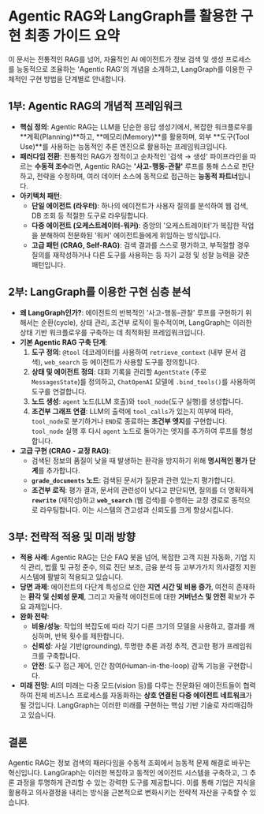 # Agentic RAG와 LangGraph를 활용한 구현 최종 가이드 요약

이 문서는 전통적인 RAG를 넘어, 자율적인 AI 에이전트가 정보 검색 및 생성 프로세스를 능동적으로 조율하는 'Agentic RAG'의 개념을 소개하고, LangGraph를 이용한 구체적인 구현 방법을 단계별로 안내합니다.

## 1부: Agentic RAG의 개념적 프레임워크

-   **핵심 정의**: Agentic RAG는 LLM을 단순한 응답 생성기에서, 복잡한 워크플로우를 **계획(Planning)**하고, **메모리(Memory)**를 활용하며, 외부 **도구(Tool Use)**를 사용하는 능동적인 추론 엔진으로 활용하는 프레임워크입니다.
-   **패러다임 전환**: 전통적인 RAG가 정적이고 순차적인 '검색 → 생성' 파이프라인을 따르는 **수동적 조수**라면, Agentic RAG는 **'사고-행동-관찰'** 루프를 통해 스스로 판단하고, 전략을 수정하며, 여러 데이터 소스에 동적으로 접근하는 **능동적 파트너**입니다.
-   **아키텍처 패턴**:
    -   **단일 에이전트 (라우터)**: 하나의 에이전트가 사용자 질의를 분석하여 웹 검색, DB 조회 등 적절한 도구로 라우팅합니다.
    -   **다중 에이전트 (오케스트레이터-워커)**: 중앙의 '오케스트레이터'가 복잡한 작업을 분해하여 전문화된 '워커' 에이전트들에게 위임하는 방식입니다.
    -   **고급 패턴 (CRAG, Self-RAG)**: 검색 결과를 스스로 평가하고, 부적절할 경우 질의를 재작성하거나 다른 도구를 사용하는 등 자기 교정 및 성찰 능력을 갖춘 패턴입니다.

## 2부: LangGraph를 이용한 구현 심층 분석

-   **왜 LangGraph인가?**: 에이전트의 반복적인 '사고-행동-관찰' 루프를 구현하기 위해서는 순환(cycle), 상태 관리, 조건부 로직이 필수적이며, LangGraph는 이러한 상태 기반 워크플로우를 구축하는 데 최적화된 프레임워크입니다.
-   **기본 Agentic RAG 구축 단계**:
    1.  **도구 정의**: `@tool` 데코레이터를 사용하여 `retrieve_context` (내부 문서 검색), `web_search` 등 에이전트가 사용할 도구를 정의합니다.
    2.  **상태 및 에이전트 정의**: 대화 기록을 관리할 `AgentState` (주로 `MessagesState`)를 정의하고, `ChatOpenAI` 모델에 `.bind_tools()`를 사용하여 도구를 연결합니다.
    3.  **노드 생성**: `agent` 노드(LLM 호출)와 `tool_node`(도구 실행)를 생성합니다.
    4.  **조건부 그래프 연결**: LLM의 출력에 `tool_calls`가 있는지 여부에 따라, `tool_node`로 분기하거나 `END`로 종료하는 **조건부 엣지**를 구현합니다. `tool_node` 실행 후 다시 `agent` 노드로 돌아가는 엣지를 추가하여 루프를 형성합니다.
-   **고급 구현 (CRAG - 교정 RAG)**:
    -   검색된 정보의 품질이 낮을 때 발생하는 환각을 방지하기 위해 **명시적인 평가 단계**를 추가합니다.
    -   **`grade_documents` 노드**: 검색된 문서가 질문과 관련 있는지 평가합니다.
    -   **조건부 로직**: 평가 결과, 문서의 관련성이 낮다고 판단되면, 질의를 더 명확하게 **`rewrite`** (재작성)하고 **`web_search`** (웹 검색)를 수행하는 교정 경로로 동적으로 라우팅합니다. 이는 시스템의 견고성과 신뢰도를 크게 향상시킵니다.

## 3부: 전략적 적용 및 미래 방향

-   **적용 사례**: Agentic RAG는 단순 FAQ 봇을 넘어, 복잡한 고객 지원 자동화, 기업 지식 관리, 법률 및 규정 준수, 의료 진단 보조, 금융 분석 등 고부가가치 의사결정 지원 시스템에 활발히 적용되고 있습니다.
-   **당면 과제**: 에이전트의 다단계 특성으로 인한 **지연 시간 및 비용 증가**, 여전히 존재하는 **환각 및 신뢰성 문제**, 그리고 자율적 에이전트에 대한 **거버넌스 및 안전** 확보가 주요 과제입니다.
-   **완화 전략**:
    -   **비용/성능**: 작업의 복잡도에 따라 각기 다른 크기의 모델을 사용하고, 결과를 캐싱하며, 반복 횟수를 제한합니다.
    -   **신뢰성**: 사실 기반(grounding), 투명한 추론 과정 추적, 견고한 평가 프레임워크를 구축합니다.
    -   **안전**: 도구 접근 제어, 인간 참여(Human-in-the-loop) 감독 기능을 구현합니다.
-   **미래 전망**: AI의 미래는 다중 모드(vision 등)를 다루는 전문화된 에이전트들이 협력하여 전체 비즈니스 프로세스를 자동화하는 **상호 연결된 다중 에이전트 네트워크**가 될 것입니다. LangGraph는 이러한 미래를 구현하는 핵심 기반 기술로 자리매김하고 있습니다.

## 결론

Agentic RAG는 정보 검색의 패러다임을 수동적 조회에서 능동적 문제 해결로 바꾸는 혁신입니다. LangGraph는 이러한 복잡하고 동적인 에이전트 시스템을 구축하고, 그 추론 과정을 투명하게 관리할 수 있는 강력한 도구를 제공합니다. 이를 통해 기업은 지식을 활용하고 의사결정을 내리는 방식을 근본적으로 변화시키는 전략적 자산을 구축할 수 있습니다. 